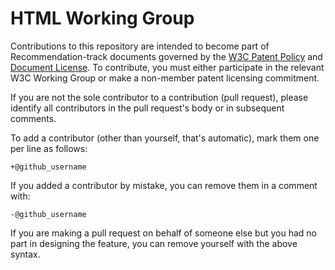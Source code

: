 # HTML Working Group

Contributions to this repository are intended to become part of Recommendation-track documents 
governed by the [W3C Patent Policy](http://www.w3.org/Consortium/Patent-Policy-20040205/) and
[Document License](http://www.w3.org/Consortium/Legal/copyright-documents). To contribute, you must 
either participate in the relevant W3C Working Group or make a non-member patent licensing
 commitment.

If you are not the sole contributor to a contribution (pull request), please identify all 
contributors in the pull request's body or in subsequent comments.

 To add a contributor (other than yourself, that's automatic), mark them one per line as follows:

 ```
 +@github_username
 ```

 If you added a contributor by mistake, you can remove them in a comment with:

 ```
 -@github_username
 ```

 If you are making a pull request on behalf of someone else but you had no part in designing the 
 feature, you can remove yourself with the above syntax.

